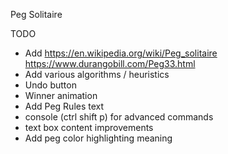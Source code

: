 Peg Solitaire

TODO

- Add https://en.wikipedia.org/wiki/Peg_solitaire https://www.durangobill.com/Peg33.html
- Add various algorithms / heuristics
- Undo button
- Winner animation
- Add Peg Rules text
- console (ctrl shift p) for advanced commands
- text box content improvements
- Add peg color highlighting meaning
